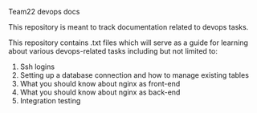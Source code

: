 Team22 devops docs

This repository is meant to track documentation related to devops tasks. 

This repository contains .txt files which will serve as a guide for learning about various devops-related tasks including but not limited to:

1. Ssh logins
2. Setting up a database connection and how to manage existing tables
3. What you should know about nginx as front-end
4. What you should know about nginx as back-end
5. Integration testing 
